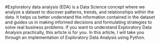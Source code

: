 #Exploratory data analysis (EDA) is a Data Science concept where we analyze a dataset to discover patterns, trends, and relationships within the data. It helps us better understand the information contained in the dataset and guides us in making informed decisions and formulating strategies to solve real business problems. If you want to understand Exploratory Data Analysis practically, this article is for you. In this article, I will take you through an implementation of Exploratory Data Analysis using Python.

